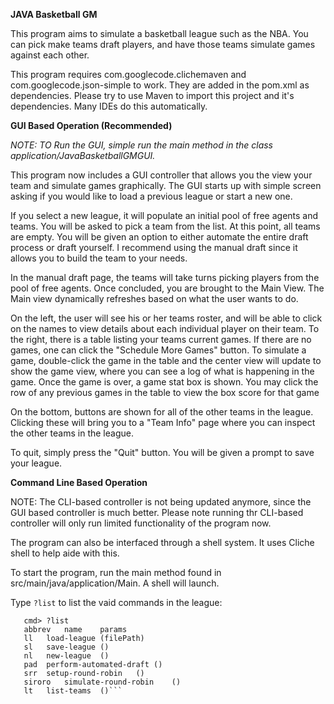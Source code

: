 **JAVA Basketball GM**

This program aims to simulate a basketball league such as the NBA. You can pick make teams draft players, and have those
teams simulate games against each other. 

This program requires com.googlecode.clichemaven and com.googlecode.json-simple to work. They are added in the pom.xml
as dependencies. Please try to use Maven to import this project and it's dependencies. Many IDEs do this automatically.

**GUI Based Operation (Recommended)**

*NOTE: TO Run the GUI, simple run the main method in the class application/JavaBasketballGMGUI.*

This program now includes a GUI controller that allows you the view your team and simulate games graphically. The GUI
starts up with simple screen asking if you would like to load a previous league or start a new one.

If you select a new league, it will populate an initial pool of free agents and teams. You will be asked to pick a team 
from the list. At this point, all teams are empty. You will be given an option to either automate the entire draft process
or draft yourself. I recommend using the manual draft since it allows you to build the team to your needs.

In the manual draft page, the teams will take turns picking players from the pool of free agents. Once concluded, you are
brought to the Main View. The Main view dynamically refreshes based on what the user wants to do.

On the left, the user will see his or her teams roster, and will be able to click on the names to view details about
each individual player on their team. To the right, there is a table listing your teams current games. If there are no games,
one can click the "Schedule More Games" button. To simulate a game, double-click the game in the table and the 
center view will update to show the game view, where you can see a log of what is happening in the game. Once the game
is over, a game stat box is shown. You may click the row of any previous games in the table to view the box score for that game

On the bottom, buttons are shown for all of the other teams in the league. Clicking these will bring you to a "Team Info" 
page where you can inspect the other teams in the league. 

To quit, simply press the "Quit" button. You will be given a prompt to save your league.


**Command Line Based Operation**

NOTE: The CLI-based controller is not being updated anymore, since the GUI based controller is much better. Please
note running thr CLI-based controller will only run limited functionality of the program now.

The program can also be interfaced through a shell system. It uses Cliche shell to help aide with this. 

To start the program, run the main method found in src/main/java/application/Main. A shell will launch.

Type `?list` to list the vaid commands in the league:

```JavaBasketballGM
   cmd> ?list
   abbrev	name	params
   ll	load-league	(filePath)
   sl	save-league	()
   nl	new-league	()
   pad	perform-automated-draft	()
   srr	setup-round-robin	()
   siroro	simulate-round-robin	()
   lt	list-teams	()```

